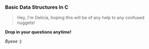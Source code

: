 ### Basic Data Structures In C

> Hey, I'm Delicia, hoping this will be of any help to any confused nuggets!

**Drop in your questions anytime!**

*Byeee* :)
